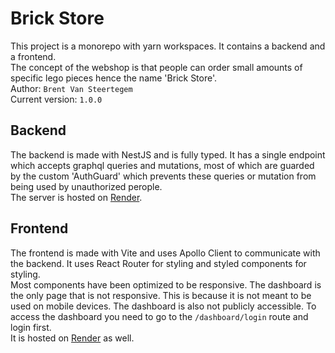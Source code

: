 # Brick Store
This project is a monorepo with yarn workspaces. It contains a backend and a frontend.  
The concept of the webshop is that people can order small amounts of specific lego pieces hence the name 'Brick Store'.  
Author: `Brent Van Steertegem`  
Current version: `1.0.0`

## Backend
The backend is made with NestJS and is fully typed. It has a single endpoint which accepts graphql queries and mutations, most of which are guarded by the custom 'AuthGuard' which prevents these queries or mutation from being used by unauthorized perople.  
The server is hosted on [Render](https://brickstore-backend.onrender.com/graphql).

## Frontend
The frontend is made with Vite and uses Apollo Client to communicate with the backend. It uses React Router for styling and styled components for styling.  
Most components have been optimized to be responsive. The dashboard is the only page that is not responsive. This is because it is not meant to be used on mobile devices. The dashboard is also not publicly accessible. To access the dashboard you need to go to the `/dashboard/login` route and login first.  
It is hosted on [Render](https://brickstore.onrender.com) as well.